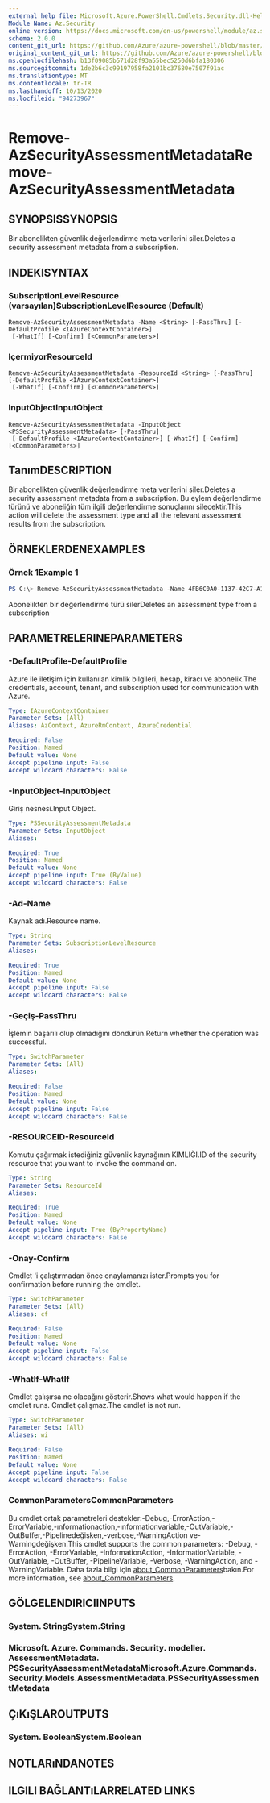 ```yaml
---
external help file: Microsoft.Azure.PowerShell.Cmdlets.Security.dll-Help.xml
Module Name: Az.Security
online version: https://docs.microsoft.com/en-us/powershell/module/az.security/Remove-AzSecurityAssessmentMetadata
schema: 2.0.0
content_git_url: https://github.com/Azure/azure-powershell/blob/master/src/Security/Security/help/Remove-AzSecurityAssessmentMetadata.md
original_content_git_url: https://github.com/Azure/azure-powershell/blob/master/src/Security/Security/help/Remove-AzSecurityAssessmentMetadata.md
ms.openlocfilehash: b13f09085b571d28f93a55bec5250d6bfa180306
ms.sourcegitcommit: 1de2b6c3c99197958fa2101bc37680e7507f91ac
ms.translationtype: MT
ms.contentlocale: tr-TR
ms.lasthandoff: 10/13/2020
ms.locfileid: "94273967"
---
```

# <span data-ttu-id="dbf2b-101">Remove-AzSecurityAssessmentMetadata</span><span class="sxs-lookup"><span data-stu-id="dbf2b-101">Remove-AzSecurityAssessmentMetadata</span></span>

## <span data-ttu-id="dbf2b-102">SYNOPSIS</span><span class="sxs-lookup"><span data-stu-id="dbf2b-102">SYNOPSIS</span></span>
<span data-ttu-id="dbf2b-103">Bir abonelikten güvenlik değerlendirme meta verilerini siler.</span><span class="sxs-lookup"><span data-stu-id="dbf2b-103">Deletes a security assessment metadata from a subscription.</span></span>

## <span data-ttu-id="dbf2b-104">INDEKI</span><span class="sxs-lookup"><span data-stu-id="dbf2b-104">SYNTAX</span></span>

### <span data-ttu-id="dbf2b-105">SubscriptionLevelResource (varsayılan)</span><span class="sxs-lookup"><span data-stu-id="dbf2b-105">SubscriptionLevelResource (Default)</span></span>
```
Remove-AzSecurityAssessmentMetadata -Name <String> [-PassThru] [-DefaultProfile <IAzureContextContainer>]
 [-WhatIf] [-Confirm] [<CommonParameters>]
```

### <span data-ttu-id="dbf2b-106">Içermiyor</span><span class="sxs-lookup"><span data-stu-id="dbf2b-106">ResourceId</span></span>
```
Remove-AzSecurityAssessmentMetadata -ResourceId <String> [-PassThru] [-DefaultProfile <IAzureContextContainer>]
 [-WhatIf] [-Confirm] [<CommonParameters>]
```

### <span data-ttu-id="dbf2b-107">InputObject</span><span class="sxs-lookup"><span data-stu-id="dbf2b-107">InputObject</span></span>
```
Remove-AzSecurityAssessmentMetadata -InputObject <PSSecurityAssessmentMetadata> [-PassThru]
 [-DefaultProfile <IAzureContextContainer>] [-WhatIf] [-Confirm] [<CommonParameters>]
```

## <span data-ttu-id="dbf2b-108">Tanım</span><span class="sxs-lookup"><span data-stu-id="dbf2b-108">DESCRIPTION</span></span>
<span data-ttu-id="dbf2b-109">Bir abonelikten güvenlik değerlendirme meta verilerini siler.</span><span class="sxs-lookup"><span data-stu-id="dbf2b-109">Deletes a security assessment metadata from a subscription.</span></span> <span data-ttu-id="dbf2b-110">Bu eylem değerlendirme türünü ve aboneliğin tüm ilgili değerlendirme sonuçlarını silecektir.</span><span class="sxs-lookup"><span data-stu-id="dbf2b-110">This action will delete the assessment type and all the relevant assessment results from the subscription.</span></span>

## <span data-ttu-id="dbf2b-111">ÖRNEKLERDEN</span><span class="sxs-lookup"><span data-stu-id="dbf2b-111">EXAMPLES</span></span>

### <span data-ttu-id="dbf2b-112">Örnek 1</span><span class="sxs-lookup"><span data-stu-id="dbf2b-112">Example 1</span></span>
```powershell
PS C:\> Remove-AzSecurityAssessmentMetadata -Name 4FB6C0A0-1137-42C7-A1C7-4BD37C91DE8D
```

<span data-ttu-id="dbf2b-113">Abonelikten bir değerlendirme türü siler</span><span class="sxs-lookup"><span data-stu-id="dbf2b-113">Deletes an assessment type from a subscription</span></span>

## <span data-ttu-id="dbf2b-114">PARAMETRELERINE</span><span class="sxs-lookup"><span data-stu-id="dbf2b-114">PARAMETERS</span></span>

### <span data-ttu-id="dbf2b-115">-DefaultProfile</span><span class="sxs-lookup"><span data-stu-id="dbf2b-115">-DefaultProfile</span></span>
<span data-ttu-id="dbf2b-116">Azure ile iletişim için kullanılan kimlik bilgileri, hesap, kiracı ve abonelik.</span><span class="sxs-lookup"><span data-stu-id="dbf2b-116">The credentials, account, tenant, and subscription used for communication with Azure.</span></span>

```yaml
Type: IAzureContextContainer
Parameter Sets: (All)
Aliases: AzContext, AzureRmContext, AzureCredential

Required: False
Position: Named
Default value: None
Accept pipeline input: False
Accept wildcard characters: False
```

### <span data-ttu-id="dbf2b-117">-InputObject</span><span class="sxs-lookup"><span data-stu-id="dbf2b-117">-InputObject</span></span>
<span data-ttu-id="dbf2b-118">Giriş nesnesi.</span><span class="sxs-lookup"><span data-stu-id="dbf2b-118">Input Object.</span></span>

```yaml
Type: PSSecurityAssessmentMetadata
Parameter Sets: InputObject
Aliases:

Required: True
Position: Named
Default value: None
Accept pipeline input: True (ByValue)
Accept wildcard characters: False
```

### <span data-ttu-id="dbf2b-119">-Ad</span><span class="sxs-lookup"><span data-stu-id="dbf2b-119">-Name</span></span>
<span data-ttu-id="dbf2b-120">Kaynak adı.</span><span class="sxs-lookup"><span data-stu-id="dbf2b-120">Resource name.</span></span>

```yaml
Type: String
Parameter Sets: SubscriptionLevelResource
Aliases:

Required: True
Position: Named
Default value: None
Accept pipeline input: False
Accept wildcard characters: False
```

### <span data-ttu-id="dbf2b-121">-Geçiş</span><span class="sxs-lookup"><span data-stu-id="dbf2b-121">-PassThru</span></span>
<span data-ttu-id="dbf2b-122">İşlemin başarılı olup olmadığını döndürün.</span><span class="sxs-lookup"><span data-stu-id="dbf2b-122">Return whether the operation was successful.</span></span>

```yaml
Type: SwitchParameter
Parameter Sets: (All)
Aliases:

Required: False
Position: Named
Default value: None
Accept pipeline input: False
Accept wildcard characters: False
```

### <span data-ttu-id="dbf2b-123">-RESOURCEID</span><span class="sxs-lookup"><span data-stu-id="dbf2b-123">-ResourceId</span></span>
<span data-ttu-id="dbf2b-124">Komutu çağırmak istediğiniz güvenlik kaynağının KIMLIĞI.</span><span class="sxs-lookup"><span data-stu-id="dbf2b-124">ID of the security resource that you want to invoke the command on.</span></span>

```yaml
Type: String
Parameter Sets: ResourceId
Aliases:

Required: True
Position: Named
Default value: None
Accept pipeline input: True (ByPropertyName)
Accept wildcard characters: False
```

### <span data-ttu-id="dbf2b-125">-Onay</span><span class="sxs-lookup"><span data-stu-id="dbf2b-125">-Confirm</span></span>
<span data-ttu-id="dbf2b-126">Cmdlet 'i çalıştırmadan önce onaylamanızı ister.</span><span class="sxs-lookup"><span data-stu-id="dbf2b-126">Prompts you for confirmation before running the cmdlet.</span></span>

```yaml
Type: SwitchParameter
Parameter Sets: (All)
Aliases: cf

Required: False
Position: Named
Default value: None
Accept pipeline input: False
Accept wildcard characters: False
```

### <span data-ttu-id="dbf2b-127">-WhatIf</span><span class="sxs-lookup"><span data-stu-id="dbf2b-127">-WhatIf</span></span>
<span data-ttu-id="dbf2b-128">Cmdlet çalışırsa ne olacağını gösterir.</span><span class="sxs-lookup"><span data-stu-id="dbf2b-128">Shows what would happen if the cmdlet runs.</span></span>
<span data-ttu-id="dbf2b-129">Cmdlet çalışmaz.</span><span class="sxs-lookup"><span data-stu-id="dbf2b-129">The cmdlet is not run.</span></span>

```yaml
Type: SwitchParameter
Parameter Sets: (All)
Aliases: wi

Required: False
Position: Named
Default value: None
Accept pipeline input: False
Accept wildcard characters: False
```

### <span data-ttu-id="dbf2b-130">CommonParameters</span><span class="sxs-lookup"><span data-stu-id="dbf2b-130">CommonParameters</span></span>
<span data-ttu-id="dbf2b-131">Bu cmdlet ortak parametreleri destekler:-Debug,-ErrorAction,-ErrorVariable,-ınformationaction,-ınformationvariable,-OutVariable,-OutBuffer,-Pipelinedeğişken,-verbose,-WarningAction ve-Warningdeğişken.</span><span class="sxs-lookup"><span data-stu-id="dbf2b-131">This cmdlet supports the common parameters: -Debug, -ErrorAction, -ErrorVariable, -InformationAction, -InformationVariable, -OutVariable, -OutBuffer, -PipelineVariable, -Verbose, -WarningAction, and -WarningVariable.</span></span> <span data-ttu-id="dbf2b-132">Daha fazla bilgi için [about_CommonParameters](http://go.microsoft.com/fwlink/?LinkID=113216)bakın.</span><span class="sxs-lookup"><span data-stu-id="dbf2b-132">For more information, see [about_CommonParameters](http://go.microsoft.com/fwlink/?LinkID=113216).</span></span>

## <span data-ttu-id="dbf2b-133">GÖLGELENDIRICI</span><span class="sxs-lookup"><span data-stu-id="dbf2b-133">INPUTS</span></span>

### <span data-ttu-id="dbf2b-134">System. String</span><span class="sxs-lookup"><span data-stu-id="dbf2b-134">System.String</span></span>

### <span data-ttu-id="dbf2b-135">Microsoft. Azure. Commands. Security. modeller. AssessmentMetadata. PSSecurityAssessmentMetadata</span><span class="sxs-lookup"><span data-stu-id="dbf2b-135">Microsoft.Azure.Commands.Security.Models.AssessmentMetadata.PSSecurityAssessmentMetadata</span></span>

## <span data-ttu-id="dbf2b-136">ÇıKıŞLAR</span><span class="sxs-lookup"><span data-stu-id="dbf2b-136">OUTPUTS</span></span>

### <span data-ttu-id="dbf2b-137">System. Boolean</span><span class="sxs-lookup"><span data-stu-id="dbf2b-137">System.Boolean</span></span>

## <span data-ttu-id="dbf2b-138">NOTLARıNDA</span><span class="sxs-lookup"><span data-stu-id="dbf2b-138">NOTES</span></span>

## <span data-ttu-id="dbf2b-139">ILGILI BAĞLANTıLAR</span><span class="sxs-lookup"><span data-stu-id="dbf2b-139">RELATED LINKS</span></span>
